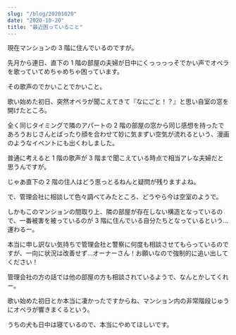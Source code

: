 ```yaml
---
slug: "/blog/20201020"
date: "2020-10-20"
title: "最近困っていること"
---
```


現在マンションの 3 階に住んでいるのですが。

先月から連日、直下の 1 階の部屋の夫婦が日中にくっっっっそでかい声でオペラを歌っていてめちゃめちゃ困っています。

その歌声のでかいことでかいこと。

歌い始めた初日、突然オペラが聞こえてきて『なにごと！？』と思い自室の窓を開けたところ。

全く同じタイミングで隣のアパートの 2 階の部屋の窓から同じ感想を持ったであろうおじさんとばったり顔を合わせて妙に気まずい空気が流れるという、漫画のようなイベントにも出くわしました。

普通に考えると 1 階の歌声が 3 階まで聞こえている時点で相当アレな夫婦だと思うんですが。

じゃあ直下の 2 階の住人はどう思っとるねんと疑問が残りますよね。

で、管理会社に相談して色々調べてみたところ、どうやら今は空室のようで。

しかもこのマンションの間取り上、隣の部屋が存在しない構造となっているので、一番被害を被っているのが 3 階に住んでいる自分たちとなっているという…運わるー。

本当に申し訳ない気持ちで管理会社と警察に何度も相談させてもらっているのですが、一向に状況は改善せず…オーナーさん！お願いなので強制的に追い出してください！

管理会社の方の話では他の部屋の方も相談されているようで、なんとかしてくれー。

歌い始めた初日とか本当に凄かったですからね、マンション内の非常階段じゅうにオペラが響きまくるという。

うちの犬も日中は寝ているので、本当にやめてほしいです。
